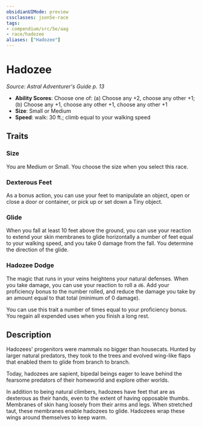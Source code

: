 ```yaml
---
obsidianUIMode: preview
cssclasses: json5e-race
tags:
- compendium/src/5e/aag
- race/hadozee
aliases: ["Hadozee"]
---
```

# Hadozee
*Source: Astral Adventurer's Guide p. 13*  

- **Ability Scores**: Choose one of: (a) Choose any +2, choose any other +1; (b) Choose any +1, choose any other +1, choose any other +1
- **Size**: Small or Medium
- **Speed**: walk: 30 ft.; climb equal to your walking speed

## Traits

### Size

You are Medium or Small. You choose the size when you select this race.

### Dexterous Feet

As a bonus action, you can use your feet to manipulate an object, open or close a door or container, or pick up or set down a Tiny object.

### Glide

When you fall at least 10 feet above the ground, you can use your reaction to extend your skin membranes to glide horizontally a number of feet equal to your walking speed, and you take 0 damage from the fall. You determine the direction of the glide.

### Hadozee Dodge

The magic that runs in your veins heightens your natural defenses. When you take damage, you can use your reaction to roll a `d6`. Add your proficiency bonus to the number rolled, and reduce the damage you take by an amount equal to that total (minimum of 0 damage).

You can use this trait a number of times equal to your proficiency bonus. You regain all expended uses when you finish a long rest.

## Description

Hadozees' progenitors were mammals no bigger than housecats. Hunted by larger natural predators, they took to the trees and evolved wing-like flaps that enabled them to glide from branch to branch.

Today, hadozees are sapient, bipedal beings eager to leave behind the fearsome predators of their homeworld and explore other worlds.

In addition to being natural climbers, hadozees have feet that are as dexterous as their hands, even to the extent of having opposable thumbs. Membranes of skin hang loosely from their arms and legs. When stretched taut, these membranes enable hadozees to glide. Hadozees wrap these wings around themselves to keep warm.